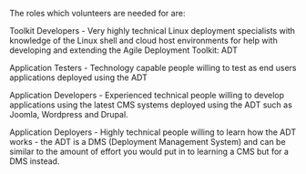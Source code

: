 The roles which volunteers are needed for are:

Toolkit Developers - Very highly technical Linux deployment specialists with knowledge of the Linux shell and cloud host environments for help with developing and extending the Agile Deployment Toolkit: ADT

Application Testers - Technology capable people willing to test as end users applications deployed using the ADT

Application Developers - Experienced technical people willing to develop applications using the latest CMS systems deployed using the ADT such as Joomla, Wordpress and Drupal.

Application Deployers - Highly technical people willing to learn how the ADT works - the ADT is a DMS (Deployment Management System) and can be similar to the amount of effort you would put in to learning a CMS but for a DMS instead.
